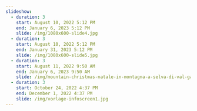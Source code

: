 ```yaml
---
slideshow:
  - duration: 3
    start: August 10, 2022 5:12 PM
    end: January 6, 2023 5:12 PM
    slide: /img/1080x600-slide4.jpg
  - duration: 3
    start: August 10, 2022 5:12 PM
    end: January 31, 2023 5:12 PM
    slide: /img/1080x600-slide5.jpg
  - duration: 3
    start: August 11, 2022 9:50 AM
    end: January 6, 2023 9:50 AM
    slide: /img/mountain-christmas-natale-in-montagna-a-selva-di-val-gardena-bergweihnacht-in-wolkenstein.mp4
  - duration: 3
    start: October 24, 2022 4:37 PM
    end: December 1, 2022 4:37 PM
    slide: /img/vorlage-infoscreen1.jpg
---
```

